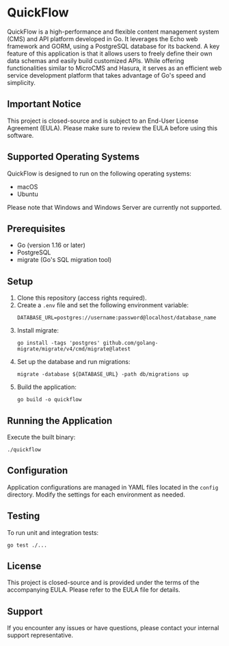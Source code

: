 # QuickFlow
QuickFlow is a high-performance and flexible content management system (CMS) and API platform developed in Go. It leverages the Echo web framework and GORM, using a PostgreSQL database for its backend. A key feature of this application is that it allows users to freely define their own data schemas and easily build customized APIs. While offering functionalities similar to MicroCMS and Hasura, it serves as an efficient web service development platform that takes advantage of Go's speed and simplicity.

## Important Notice
This project is closed-source and is subject to an End-User License Agreement (EULA). Please make sure to review the EULA before using this software.

## Supported Operating Systems
QuickFlow is designed to run on the following operating systems:
- macOS
- Ubuntu

Please note that Windows and Windows Server are currently not supported.

## Prerequisites
- Go (version 1.16 or later)
- PostgreSQL
- migrate (Go's SQL migration tool)

## Setup
1. Clone this repository (access rights required).
2. Create a `.env` file and set the following environment variable:
   ```
   DATABASE_URL=postgres://username:password@localhost/database_name
   ```
3. Install migrate:
   ```
   go install -tags 'postgres' github.com/golang-migrate/migrate/v4/cmd/migrate@latest
   ```
4. Set up the database and run migrations:
   ```
   migrate -database ${DATABASE_URL} -path db/migrations up
   ```
5. Build the application:
   ```
   go build -o quickflow
   ```

## Running the Application
Execute the built binary:
```
./quickflow
```

## Configuration
Application configurations are managed in YAML files located in the `config` directory. Modify the settings for each environment as needed.

## Testing
To run unit and integration tests:
```
go test ./...
```

## License
This project is closed-source and is provided under the terms of the accompanying EULA. Please refer to the EULA file for details.

## Support
If you encounter any issues or have questions, please contact your internal support representative.
